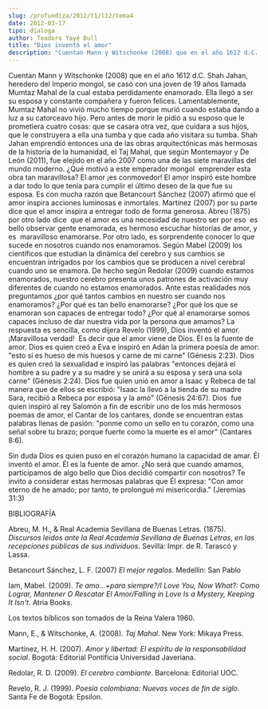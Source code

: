 ```yaml
---
slug: /profundiza/2012/t1/l12/tema4
date: 2012-03-17
tipo: dialoga
author: Teodoro Yayé Bull
title: "Dios inventó el amor"
description: "Cuentan Mann y Witschonke (2008) que en el año 1612 d.C. Shah Jahan, heredero  del Imperio mongol, se casó con una joven de 19 años llamada Mumtaz Mahal de la  cual estaba perdidamente enamorado. Ella llegó a ser su esposa y constante  compañera y fueron felices. Lamentablemen..."
---
```


Cuentan Mann y Witschonke (2008) que en el año 1612 d.C. Shah Jahan, heredero del Imperio mongol, se casó con una joven de 19 años llamada Mumtaz Mahal de la cual estaba perdidamente enamorado. Ella llegó a ser su esposa y constante compañera y fueron felices. Lamentablemente, Mumtaz Mahal no vivió mucho tiempo porque murió cuando estaba dando a luz a su catorceavo hijo. Pero antes de morir le pidió a su esposo que le prometiera cuatro cosas: que se casara otra vez, que cuidara a sus hijos, que le construyera a ella una tumba y que cada año visitara su tumba. Shah Jahan emprendió entonces una de las obras arquitectónicas más hermosas de la historia de la humanidad, el Taj Mahal, que según Montemayor y De León (2011), fue elejido en el año 2007 como una de las siete maravillas del mundo moderno. ¿Qué motivó a este emperador mongol  emprender esta obra tan maravillosa? El amor ¡es conmovedor! El amor inspiró este hombre a dar todo lo que tenía para cumplir el último deseo de la que fue su esposa. Es con mucha razón que Betancourt Sánchez (2007) afirmó que el amor inspira acciones luminosas e inmortales. Martínez (2007) por su parte dice que el amor inspira a entregar todo de forma generosa. Abreu (1875) por otro lado dice  que el amor es una necesidad de nuestro ser por eso  es bello observar gente enamorada, es hermoso escuchar historias de amor, y es  maravilloso enamorarse. Por otro lado, es sorprendente conocer lo que sucede en nosotros cuando nos enamoramos. Según Mabel (2009) los científicos que estudian la dinámica del cerebro y sus cambios se encuentran intrigados por los cambios que se producen a nivel cerebral cuando uno se enamora. De hecho según Redolar (2009) cuando estamos enamorados, nuestro cerebro presenta unos patrones de activación muy diferentes de cuando no estamos enamorados. Ante estas realidades nos preguntamos ¿por qué tantos cambios en nuestro ser cuando nos enamoramos? ¿Por qué es tan bello enamorarse? ¿Por qué los que se enamoran son capaces de entregar todo? ¿Por qué al enamorarse somos capaces incluso de dar nuestra vida por la persona que amamos? La respuesta es sencilla, como dijera Revelo (1999), Dios inventó el amor. ¡Maravillosa verdad!  Es decir que el amor viene de Dios. Él es la fuente de amor. Dios es quien creó a Eva e inspiró en Adán la primera poesía de amor: "esto sí es hueso de mis huesos y carne de mi carne" (Génesis 2:23). Dios es quien creó la sexualidad e inspiró las palabras "entonces dejará el hombre a su padre y a su madre y se unirá a su esposa y será una sola carne" (Génesis 2:24). Dios fue quien unió en amor a Isaac y Rebeca de tal manera que de ellos se escribió: "Isaac la llevó a la tienda de su madre Sara, recibió a Rebeca por esposa y la amó" (Génesis 24:67). Dios  fue quien inspiró al rey Salomón a fin de escribir uno de los más hermosos poemas de amor, el Cantar de los cantares, donde se encuentran estas palabras llenas de pasión: "ponme como un sello en tu corazón, como una señal sobre tu brazo; porque fuerte como la muerte es el amor" (Cantares 8:6).

Sin duda Dios es quien puso en el corazón humano la capacidad de amar. Él inventó el amor. Él es la fuente de amor. ¿No será que cuando amamos, participamos de algo bello que Dios decidió compartir con nosotros? Te invito a considerar estas hermosas palabras que Él expresa: "Con amor eterno de he amado; por tanto, te prolongué mi misericordia." (Jeremías 31:3)

BIBLIOGRAFÍA

Abreu, M. H., & Real Academia Sevillana de Buenas Letras. (1875). _Discursos leidos ante la Real Academia Sevillana de Buenas Letras, en las recepciones públicas de sus indivíduos_. Sevilla: Impr. de R. Tarascó y Lassa.

Betancourt Sánchez, L. F. (2007) _El mejor regalos_. Medellín: San Pablo

Iam, Mabel. (2009). _Te amo...+para siempre?/I Love You, Now What?: Como Lograr, Mantener O Rescatar El Amor/Falling in Love Is a Mystery, Keeping It Isn't_. Atria Books.

Los textos bíblicos son tomados de la Reina Valera 1960.

Mann, E., & Witschonke, A. (2008). _Taj Mahal_. New York: Mikaya Press.

Martínez, H. H. (2007). _Amor y libertad: El espíritu de la responsabilidad social_. Bogotá: Editorial Pontificia Universidad Javeriana.

Redolar, R. D. (2009). _El cerebro cambiante_. Barcelona: Editorial UOC.

Revelo, R. J. (1999). _Poesía colombiana: Nuevas voces de fin de siglo_. Santa Fe de Bogotá: Epsilon.
